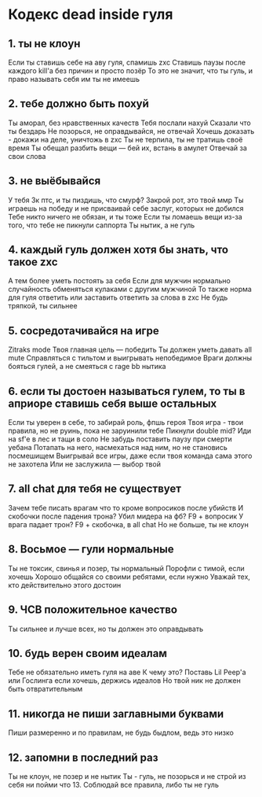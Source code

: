 # Кодекс dead inside гуля
## **1. ты не клoун**
Если ты ставишь себе на аву гуля, спамишь zxc
Ставишь паузы после каждого kill'а без причин и просто позёр
То это не значит, что ты гуль, и право называть себя им ты не имеешь
## **2. тебе должно быть похуй**
Ты аморал, без нравственных качеств
Тебя послали нахуй
Сказали что ты бездарь
Не позорься, не оправдывайся, не отвечай
Хочешь доказать - докажи на деле, уничтожь в zxc
Ты не терпила, ты не тратишь своё время
Ты обещал разбить вещи — бей их, встань в амулет
Отвечай за свои слова
## **3. не выёбывайся**
У тебя 3к птс, и ты пиздишь, что смурф?
Закрой рот, это твой ммр
Ты играешь на победу и не присваивай себе заслуг, которых не добился
Тебе никто ничего не обязан, и ты тоже
Если ты ломаешь вещи из-за того, что тебе не пикнули саппорта
Ты нытик, а не гуль
## **4. каждый гуль должен хотя бы знать, что такое zxc**
А тем более уметь постоять за себя
Если для мужчин нормально случайность обменяться кулаками с другим мужчиной
То также норма для гуля ответить или заставить ответить за слова в zxc
Не будь тряпкой, ты сильнее
## **5. сосредотачивайся на игре**
Zitraks mode
Твоя главная цель — победить
Ты должен уметь давать all mute
Справляться с тильтом и выигрывать непобедимое
Враги должны бояться гулей, а не смеяться с rage bb нытика
## **6. если ты достоен называться гулем, то ты в априоре ставишь себя выше остальных**
Если ты уверен в себе, то забирай роль, фпшь героя
Твоя игра - твои правила, но не руинь, пока не заруинили тебе
Пикнули double mid? Иди на sf'e в лес и тащи в соло
Не забудь поставить паузу при смерти уебана
Потапать на него, насмехаться над ним, но не становись посмешищем
Выигрывай все игры, даже если твоя команда сама этого не захотела
Или не заслужила — выбор твой
## **7. all chat для тебя не существует**
Зачем тебе писать врагам что то кроме вопросиков после убийств
И скобочки после падения трона?
Убил мидера на фб? F9 + вопросик
У врага падает трон? F9 + скобочка, в all chat
Но не больше, ты не клоун
## **8. Восьмое — гули нормальные**
Ты не токсик, свинья и позер, ты нормальный
Порофли с тимой, если хочешь
Хорошо общайся со своими ребятами, если нужно
Уважай тех, кто действительно этого достоин
## **9. ЧСВ положительное качество**
Ты сильнее и лучше всех, но ты должен это оправдывать
## **10. будь верен своим идеалам**
Тебе не обязательно иметь гуля на аве
К чему это?
Поставь Lil Peep'а или Гослинга если хочешь, держись идеалов
Но твой ник не должен быть отвратительным
## **11. никогда не пиши заглавными буквами**
Пиши размеренно и по правилам, не будь быдлом, ведь это низко
## **12. запомни в последний раз**
Ты не клоун, не позер и не нытик
Ты - гуль, не позорься и не строй из себя ни пойми что
13. Соблюдай все правила, либо ты не гуль
